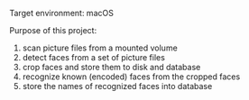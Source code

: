 Target environment: macOS

Purpose of this project:
1. scan picture files from a mounted volume
2. detect faces from a set of picture files
3. crop faces and store them to disk and database
4. recognize known (encoded) faces from the cropped faces
5. store the names of recognized faces into database

